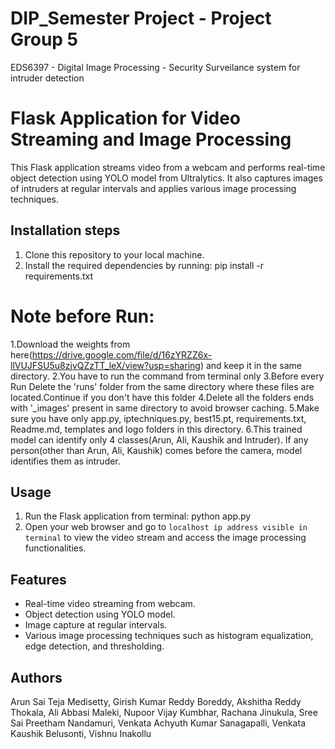 # DIP_Semester Project - Project Group 5
 EDS6397 - Digital Image Processing - Security Surveilance system for intruder detection
# Flask Application for Video Streaming and Image Processing

This Flask application streams video from a webcam and performs real-time object detection using YOLO model from Ultralytics. It also captures images of intruders at regular intervals and applies various image processing techniques.

## Installation steps

1. Clone this repository to your local machine.
2. Install the required dependencies by running: pip install -r requirements.txt


# Note before Run: 
1.Download the weights from here(https://drive.google.com/file/d/16zYRZZ6x-llVUJFSU5u8zjvQZzTT_leX/view?usp=sharing) and keep it in the same directory.
2.You have to run the command from terminal only
3.Before every Run Delete the 'runs' folder from the same directory where these files are located.Continue if you don't have this folder
4.Delete all the folders ends with '_images' present in same directory to avoid browser caching.
5.Make sure you have only app.py, iptechniques.py, best15.pt, requirements.txt, Readme.md, templates and logo folders in this directory.
6.This trained model can identify only 4 classes(Arun, Ali, Kaushik and Intruder). If any person(other than Arun, Ali, Kaushik) comes before the camera, model identifies them as intruder.

## Usage

1. Run the Flask application from terminal: python app.py
2. Open your web browser and go to `localhost ip address visible in terminal` to view the video stream and access the image processing functionalities.

## Features

- Real-time video streaming from webcam.
- Object detection using YOLO model.
- Image capture at regular intervals.
- Various image processing techniques such as histogram equalization, edge detection, and thresholding.

## Authors

Arun Sai Teja Medisetty,
Girish Kumar Reddy Boreddy,
Akshitha Reddy Thokala, 
Ali Abbasi Maleki, 
Nupoor Vijay Kumbhar, 
Rachana Jinukula, 
Sree Sai Preetham Nandamuri, 
Venkata Achyuth Kumar Sanagapalli,
Venkata Kaushik Belusonti, 
Vishnu Inakollu
